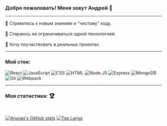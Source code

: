 ### Добро пожаловать! Меня зовут Андрей 👋
<hr/>

📍 Стремлюсь к новым знаниям и "чистому" коду.<br/>
</br>
📍 Стараюсь не ограничиваться одной технологией.<br/>
</br>
📍 Хочу поучаствовать в реальных проектах.<br/>
<hr/>

### Мой стек:
![React](https://img.shields.io/badge/-React-blue?style=for-the-badge&logo=react)
![JavaScript](https://img.shields.io/badge/-JavaScript-yellow?style=for-the-badge&logo=javascript)
![CSS](https://img.shields.io/badge/-CSS-blueviolet?style=for-the-badge&logo=css3)
![HTML](https://img.shields.io/badge/-HTML-red?style=for-the-badge&logo=html5)
![Node.JS](https://img.shields.io/badge/-Node.JS-green?style=for-the-badge&logo=node.JS)
![Express](https://img.shields.io/badge/-Express-grey?style=for-the-badge&logo=express)
![MongoDB](https://img.shields.io/badge/-MongoDB-white?style=for-the-badge&logo=mongodb)
![Git](https://img.shields.io/badge/-Git-black?style=for-the-badge&logo=git)
![Webpack](https://img.shields.io/badge/-Webpack-black?style=for-the-badge&logo=webpack)

<hr/>

### Моя статистика: 🏆
<br/>

[![Anurag's GitHub stats](https://github-readme-stats.vercel.app/api?username=guzzlerx&show_icons=true&theme=radical&hide=true&line_height=17&count_private=true)](https://github.com/anuraghazra/github-readme-stats)
[![Top Langs](https://github-readme-stats.vercel.app/api/top-langs/?username=guzzlerx&layout=compact&theme=radical)](https://github.com/anuraghazra/github-readme-stats)



